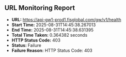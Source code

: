 ## URL Monitoring Report

- **URL:** https://api-gw1-prod1.fisglobal.com/gw/v1/health
- **Start Time:** 2025-08-31T14:45:38.267013
- **End Time:** 2025-08-31T14:45:38.631395
- **Total Time Taken:** 0.364382 seconds
- **HTTP Status Code:** 403
- **Status:** Failure
- **Failure Reason:** HTTP Status Code: 403
